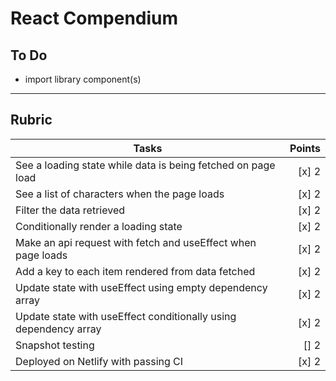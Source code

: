 # React Compendium

## To Do

- import library component(s)

---

## Rubric

| Tasks                                                            | Points |
| ---------------------------------------------------------------- | -----: |
| See a loading state while data is being fetched on page load     |  [x] 2 |
| See a list of characters when the page loads                     |  [x] 2 |
| Filter the data retrieved                                        |  [x] 2 |
| Conditionally render a loading state                             |  [x] 2 |
| Make an api request with fetch and useEffect when page loads     |  [x] 2 |
| Add a key to each item rendered from data fetched                |  [x] 2 |
| Update state with useEffect using empty dependency array         |  [x] 2 |
| Update state with useEffect conditionally using dependency array |  [x] 2 |
| Snapshot testing                                                 |   [] 2 |
| Deployed on Netlify with passing CI                              |  [x] 2 |
